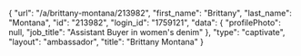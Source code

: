 {
    "url": "\/a\/brittany-montana\/213982",
    "first_name": "Brittany",
    "last_name": "Montana",
    "id": "213982",
    "login_id": "1759121",
    "data": {
        "profilePhoto": null,
        "job_title": "Assistant Buyer in women's denim"
    },
    "type": "captivate",
    "layout": "ambassador",
    "title": "Brittany Montana"
}